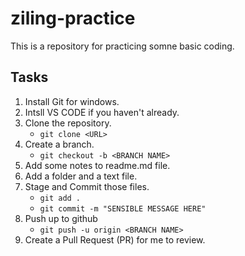 # ziling-practice

This is a repository for practicing somne basic coding.

## Tasks

1. Install Git for windows.
1. Intsll VS CODE if you haven't already.
1. Clone the repository. 
    - `git clone <URL>`
1. Create a branch.
    - `git checkout -b <BRANCH NAME>`
1. Add some notes to readme.md file.
1. Add a folder and a text file. 
1. Stage and Commit those files.
    - `git add .`
    - `git commit -m "SENSIBLE MESSAGE HERE"`
1. Push up to github
    - `git push -u origin <BRANCH NAME>`
1. Create a Pull Request (PR) for me to review. 
